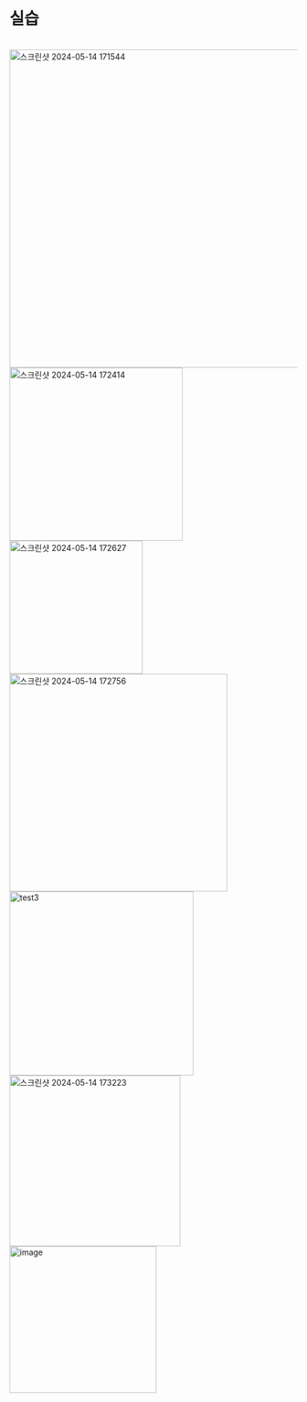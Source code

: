 <h1>실습</h1>
<br>
<img width="557" alt="스크린샷 2024-05-14 171544" src="https://github.com/Sossoh/SystemPgm/assets/128332587/ca84e3b4-1afa-4272-a171-af3e5d633a22">
<br>
<img width="303" alt="스크린샷 2024-05-14 172414" src="https://github.com/Sossoh/SystemPgm/assets/128332587/beed0adf-7c18-44c3-be26-b439f6c4eb7a">
<br>
<img width="233" alt="스크린샷 2024-05-14 172627" src="https://github.com/Sossoh/SystemPgm/assets/128332587/d5a4f8ae-cadb-4a4f-999c-2862a599c3e3">
<br>
<img width="381" alt="스크린샷 2024-05-14 172756" src="https://github.com/Sossoh/SystemPgm/assets/128332587/cdb0c703-fce4-477a-b8b7-19658732c213">
<br>
<img width="322" alt="test3" src="https://github.com/Sossoh/SystemPgm/assets/128332587/31ecac1f-018d-42d7-994d-271b04d8f20a">
<br>
<img width="299" alt="스크린샷 2024-05-14 173223" src="https://github.com/Sossoh/SystemPgm/assets/128332587/bd35fccd-0071-4565-b636-d8568d42ee1f">
<br>
<img width="257" alt="image" src="https://github.com/Sossoh/SystemPgm/assets/128332587/4863dfb9-65bb-4f6e-ada6-8b46b7fffde1">
